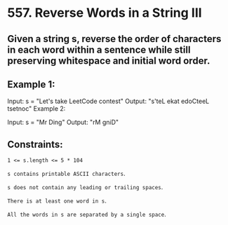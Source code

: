 # 557. Reverse Words in a String III

## Given a string s, reverse the order of characters in each word within a sentence while still preserving whitespace and initial word order.

## Example 1:

Input: s = "Let's take LeetCode contest"
Output: "s'teL ekat edoCteeL tsetnoc"
Example 2:

Input: s = "Mr Ding"
Output: "rM gniD"

## Constraints:

`1 <= s.length <= 5 * 104`

`s contains printable ASCII characters`.

`s does not contain any leading or trailing spaces`.

`There is at least one word in s`.

`All the words in s are separated by a single space`.
